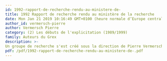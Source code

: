 ```yaml
---
id: 1992-rapport-de-recherche-rendu-au-ministere-de-
title: 1992 Rapport de recherche rendu au ministère de la recherche
date: Mon Jan 21 2019 10:16:49 GMT+0100 (heure normale d’Europe centrale)
author_id: vermersch-pierre
author: Vermersch Pierre
category: (2) Les débuts de l'explicitation (1989/1999)
family: Auteurs du Grex
description: >-
Un groupe de recherche s'est créé sous la direction de Pierre Vermersch et les subventions du ministère de la recherche de 90 à 92. Ce texte est le rapport de fin de contrat. Il est en même temps fondateur du Grex qui a rassemblé les personnes de ce premier groupe qui souhaitaient poursuivre le travail en commun. Une étape de notre histoire ! 
pdf: /pdf/1992-rapport-de-recherche-rendu-au-ministere-de-.pdf
---
```


